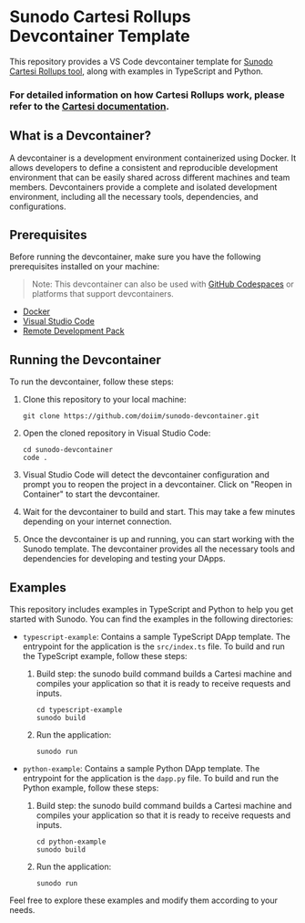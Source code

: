 # Sunodo Cartesi Rollups Devcontainer Template

This repository provides a VS Code devcontainer template for [Sunodo Cartesi Rollups tool](https://sunodo.io/), along with examples in TypeScript and Python.

### For detailed information on how Cartesi Rollups work, please refer to the [Cartesi documentation](https://docs.cartesi.io/).

## What is a Devcontainer?

A devcontainer is a development environment containerized using Docker. It allows developers to define a consistent and reproducible development environment that can be easily shared across different machines and team members. Devcontainers provide a complete and isolated development environment, including all the necessary tools, dependencies, and configurations.

## Prerequisites

Before running the devcontainer, make sure you have the following prerequisites installed on your machine:

> Note: This devcontainer can also be used with [GitHub Codespaces](https://github.com/features/codespaces) or platforms that support devcontainers.

- [Docker](https://www.docker.com/get-started)
- [Visual Studio Code](https://code.visualstudio.com/)
- [Remote Development Pack](https://marketplace.visualstudio.com/items?itemName=ms-vscode-remote.vscode-remote-extensionpack)


## Running the Devcontainer

To run the devcontainer, follow these steps:

1. Clone this repository to your local machine:

    ```shell
    git clone https://github.com/doiim/sunodo-devcontainer.git
    ```

2. Open the cloned repository in Visual Studio Code:

    ```shell
    cd sunodo-devcontainer
    code .
    ```

3. Visual Studio Code will detect the devcontainer configuration and prompt you to reopen the project in a devcontainer. Click on "Reopen in Container" to start the devcontainer.

4. Wait for the devcontainer to build and start. This may take a few minutes depending on your internet connection.

5. Once the devcontainer is up and running, you can start working with the  Sunodo template. The devcontainer provides all the necessary tools and dependencies for developing and testing your DApps.

## Examples

This repository includes examples in TypeScript and Python to help you get started with Sunodo. You can find the examples in the following directories:

- `typescript-example`: Contains a sample TypeScript DApp template. The entrypoint for the application is the `src/index.ts` file. To build and run the TypeScript example, follow these steps:
    1. Build step: the sunodo build command builds a Cartesi machine and compiles your application so that it is ready to receive requests and inputs.
        ```shell
        cd typescript-example
        sunodo build
        ```
    3. Run the application:
        ```shell
        sunodo run
        ```

- `python-example`: Contains a sample Python DApp template. The entrypoint for the application is the `dapp.py` file. To build and run the Python example, follow these steps:
    1. Build step: the sunodo build command builds a Cartesi machine and compiles your application so that it is ready to receive requests and inputs.
        ```shell
        cd python-example
        sunodo build
        ```
    3. Run the application:
        ```shell
        sunodo run
        ```

Feel free to explore these examples and modify them according to your needs.